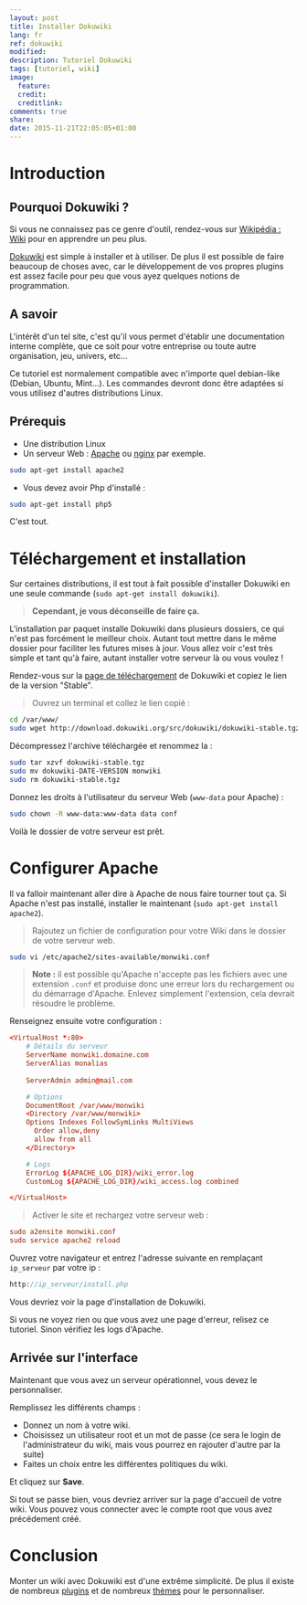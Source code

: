 ```yaml
---
layout: post
title: Installer Dokuwiki
lang: fr
ref: dokuwiki
modified:
description: Tutoriel Dokuwiki
tags: [tutoriel, wiki]
image:
  feature:
  credit:
  creditlink:
comments: true
share:
date: 2015-11-21T22:05:05+01:00
---
```


# Introduction

## Pourquoi Dokuwiki ?

Si vous ne connaissez pas ce genre d'outil, rendez-vous sur [Wikipédia : Wiki](https://fr.wikipedia.org/wiki/Wiki) pour en apprendre un peu plus. 

[Dokuwiki](https://www.dokuwiki.org/) est simple à installer et à utiliser. De plus il est possible de faire beaucoup de choses avec, car le développement de vos propres plugins est assez facile pour peu que vous ayez quelques notions de programmation.

## A savoir

L'intérêt d'un tel site, c'est qu'il vous permet d'établir une documentation interne complète, que ce soit pour votre entreprise ou toute autre organisation, jeu, univers, etc... 

Ce tutoriel est normalement compatible avec n'importe quel debian-like (Debian, Ubuntu, Mint...). Les commandes devront donc être adaptées si vous utilisez d'autres distributions Linux.

## Prérequis

 * Une distribution Linux
 * Un serveur Web : [Apache](http://www.apache.org/httpd) ou [nginx](http://nginx.org/) par exemple.

```bash
sudo apt-get install apache2
```

 * Vous devez avoir Php d'installé :

```bash
sudo apt-get install php5
```

C'est tout.

# Téléchargement et installation

Sur certaines distributions, il est tout à fait possible d'installer Dokuwiki en une seule commande (`sudo apt-get install dokuwiki`).

> **Cependant, je vous déconseille de faire ça.** 

L'installation par paquet installe Dokuwiki dans plusieurs dossiers, ce qui n'est pas forcément le meilleur choix. Autant tout mettre dans le même dossier pour faciliter les futures mises à jour. Vous allez voir c'est très simple et tant qu'à faire, autant installer votre serveur là ou vous voulez ! 

Rendez-vous sur la [page de téléchargement](http://download.dokuwiki.org/) de Dokuwiki et copiez le lien de la version "Stable". 

> Ouvrez un terminal et collez le lien copié :

```bash
cd /var/www/
sudo wget http://download.dokuwiki.org/src/dokuwiki/dokuwiki-stable.tgz
```

Décompressez l'archive téléchargée et renommez la :

```bash
sudo tar xzvf dokuwiki-stable.tgz
sudo mv dokuwiki-DATE-VERSION monwiki
sudo rm dokuwiki-stable.tgz
```

Donnez les droits à l'utilisateur du serveur Web (`www-data` pour Apache) :

```bash
sudo chown -R www-data:www-data data conf
```

Voilà le dossier de votre serveur est prêt.

# Configurer Apache

Il va falloir maintenant aller dire à Apache de nous faire tourner tout ça. Si Apache n'est pas installé, installer le maintenant (`sudo apt-get install apache2`).

> Rajoutez un fichier de configuration pour votre Wiki dans le dossier de votre serveur web.

```bash
sudo vi /etc/apache2/sites-available/monwiki.conf
```

> **Note :** il est possible qu'Apache n'accepte pas les fichiers avec une extension `.conf` et produise donc une erreur lors du rechargement ou du démarrage d'Apache. Enlevez simplement l'extension, cela devrait résoudre le problème.

Renseignez ensuite votre configuration :

```conf
<VirtualHost *:80>
    # Détails du serveur
    ServerName monwiki.domaine.com
    ServerAlias monalias
    
    ServerAdmin admin@mail.com

    # Options
    DocumentRoot /var/www/monwiki
    <Directory /var/www/monwiki>
    Options Indexes FollowSymLinks MultiViews
      Order allow,deny
      allow from all
    </Directory>

    # Logs
    ErrorLog ${APACHE_LOG_DIR}/wiki_error.log
    CustomLog ${APACHE_LOG_DIR}/wiki_access.log combined

</VirtualHost>
```

> Activer le site et rechargez votre serveur web :

```conf
sudo a2ensite monwiki.conf
sudo service apache2 reload
```

Ouvrez votre navigateur et entrez l'adresse suivante en remplaçant `ip_serveur` par votre ip :

```php
http://ip_serveur/install.php
```

Vous devriez voir la page d'installation de Dokuwiki.

Si vous ne voyez rien ou que vous avez une page d'erreur, relisez ce tutoriel. Sinon vérifiez les logs d'Apache.

## Arrivée sur l'interface

Maintenant que vous avez un serveur opérationnel, vous devez le personnaliser.

Remplissez les différents champs :

 * Donnez un nom à votre wiki.
 * Choisissez un utilisateur root et un mot de passe (ce sera le login de l'administrateur du wiki, mais vous pourrez en rajouter d'autre par la suite)
 * Faites un choix entre les différentes politiques du wiki.

Et cliquez sur **Save**.

Si tout se passe bien, vous devriez arriver sur la page d'accueil de votre wiki. Vous pouvez vous connecter avec le compte root que vous avez précédement créé.

# Conclusion

Monter un wiki avec Dokuwiki est d'une extrême simplicité. De plus il existe de nombreux [plugins](https://www.dokuwiki.org/plugins) et de nombreux [thèmes](https://www.dokuwiki.org/template) pour le personnaliser.

